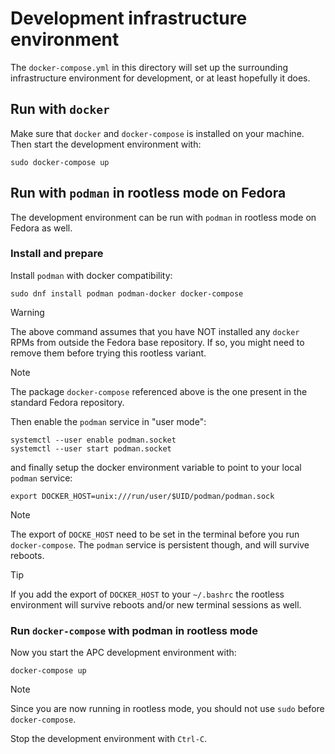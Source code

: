 # Development infrastructure environment
The `docker-compose.yml` in this directory will set up the surrounding
infrastructure environment for development, or at least hopefully it does.

## Run with `docker`
Make sure that `docker` and `docker-compose` is installed on your machine. Then
start the development environment with:

```console
sudo docker-compose up
```

## Run with `podman` in rootless mode on Fedora
The development environment can be run with `podman` in rootless mode on Fedora
as well.

### Install and prepare
Install `podman` with docker compatibility:

```console
sudo dnf install podman podman-docker docker-compose
```

> [!WARNING]
> The above command assumes that you have NOT installed any `docker` RPMs from
> outside the Fedora base repository. If so, you might need to remove them
> before trying this rootless variant.

> [!NOTE]
> The package `docker-compose` referenced above is the one present in the
> standard Fedora repository.

Then enable the `podman` service in "user mode":

```console
systemctl --user enable podman.socket
systemctl --user start podman.socket
```

and finally setup the docker environment variable to point to your local
`podman` service:

```console
export DOCKER_HOST=unix:///run/user/$UID/podman/podman.sock
```

> [!NOTE]
> The export of `DOCKE_HOST` need to be set in the terminal before you run
> `docker-compose`. The `podman` service is persistent though, and will survive
> reboots.

> [!TIP]
> If you add the export of `DOCKER_HOST` to your `~/.bashrc` the rootless
> environment will survive reboots and/or new terminal sessions as well.


### Run `docker-compose` with podman in rootless mode
Now you start the APC development environment with:

```console
docker-compose up
```

> [!NOTE]
> Since you are now running in rootless mode, you should not use `sudo` before
> `docker-compose`.

Stop the development environment with `Ctrl-C`.
